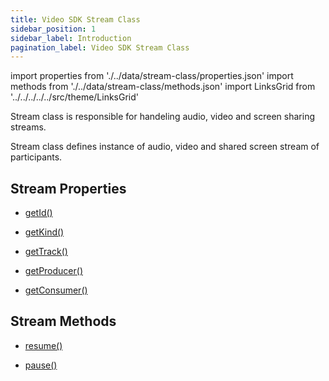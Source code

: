 ```yaml
---
title: Video SDK Stream Class
sidebar_position: 1
sidebar_label: Introduction
pagination_label: Video SDK Stream Class
---
```


<div id="tailwind" class="sdk-api-ref">

import properties from './../data/stream-class/properties.json'
import methods from './../data/stream-class/methods.json'
import LinksGrid from '../../../../../src/theme/LinksGrid'

Stream class is responsible for handeling audio, video and screen sharing streams.

Stream class defines instance of audio, video and shared screen stream of participants.

## Stream Properties

<div class="links-grid">

<div>

- [getId()](./properties#getid)

</div>
<div>

- [getKind()](./properties#getkind)

</div>
<div>

- [getTrack()](./properties#gettrack)

</div>
<div>

- [getProducer()](./properties#getproducer)

</div>

<div>

- [getConsumer()](./properties#getconsumer)

</div>

</div>

## Stream Methods

<div class="links-grid">

<div>

- [resume()](methods#resume)

</div>
<div>

- [pause()](./methods#pause)

</div>

</div>

</div>